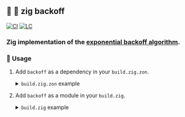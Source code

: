 ## :lizard: :raised_back_of_hand: **zig backoff**

[![CI][ci-shd]][ci-url]
[![LC][lc-shd]][lc-url]

### Zig implementation of the [exponential backoff algorithm](https://en.wikipedia.org/wiki/Exponential_backoff).

### :rocket: Usage

1. Add `backoff` as a dependency in your `build.zig.zon`.

    <details>

    <summary><code>build.zig.zon</code> example</summary>

    ```zig
    .{
        .name = "<name_of_your_package>",
        .version = "<version_of_your_package>",
        .dependencies = .{
            .backoff = .{
                .url = "https://github.com/tensorush/zig-backoff/archive/<git_tag_or_commit_hash>.tar.gz",
                .hash = "<package_hash>",
            },
        },
    }
    ```

    Set `<package_hash>` to `12200000000000000000000000000000000000000000000000000000000000000000`, and Zig will provide the correct found value in an error message.

    </details>

2. Add `backoff` as a module in your `build.zig`.

    <details>

    <summary><code>build.zig</code> example</summary>

    ```zig
    const backoff = b.dependency("backoff", .{});
    exe.addModule("Backoff", backoff.module("Backoff"));
    ```

    </details>

<!-- MARKDOWN LINKS -->

[ci-shd]: https://img.shields.io/github/actions/workflow/status/tensorush/zig-backoff/ci.yaml?branch=main&style=for-the-badge&logo=github&label=CI&labelColor=black
[ci-url]: https://github.com/tensorush/zig-backoff/blob/main/.github/workflows/ci.yaml
[lc-shd]: https://img.shields.io/github/license/tensorush/zig-backoff.svg?style=for-the-badge&labelColor=black
[lc-url]: https://github.com/tensorush/zig-backoff/blob/main/LICENSE.md
